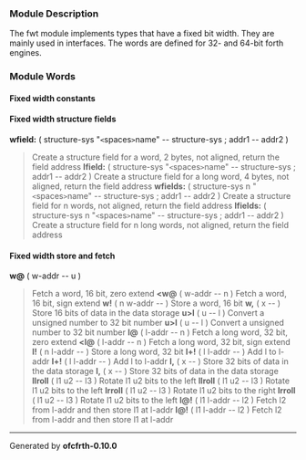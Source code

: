 ### Module Description ###
The fwt module implements types that have a fixed bit width. They are mainly
used in interfaces. The words are defined for 32- and 64-bit forth engines.

### Module Words ###
#### Fixed width constants ####
#### Fixed width structure fields ####
**wfield:** ( structure-sys "`<`spaces`>`name" -- structure-sys ; addr1 -- addr2 )
> Create a structure field for a word, 2 bytes, not aligned, return the field address
**lfield:** ( structure-sys "`<`spaces`>`name" -- structure-sys ; addr1 -- addr2 )
> Create a structure field for a long word, 4 bytes, not aligned, return the field address
**wfields:** ( structure-sys n "`<`spaces`>`name" -- structure-sys ; addr1 -- addr2 )
> Create a structure field for n words, not aligned, return the field address
**lfields:** ( structure-sys n "`<`spaces`>`name" -- structure-sys ; addr1 -- addr2 )
> Create a structure field for n long words, not aligned, return the field address
#### Fixed width store and fetch ####
**w@** ( w-addr -- u )
> Fetch a word, 16 bit, zero extend
**<w@** ( w-addr -- n )
> Fetch a word, 16 bit, sign extend
**w!** ( n w-addr -- )
> Store a word, 16 bit
**w,** ( x -- )
> Store 16 bits of data in the data storage
**u>l** ( u -- l )
> Convert a unsigned number to 32 bit number
**u>l** ( u -- l )
> Convert a unsigned number to 32 bit number
**l@** ( l-addr -- n )
> Fetch a long word, 32 bit, zero extend
**<l@** ( l-addr -- n )
> Fetch a long word, 32 bit, sign extend
**l!** ( n l-addr -- )
> Store a long word, 32 bit
**l+!** ( l l-addr -- )
> Add l to l-addr
**l+!** ( l l-addr -- )
> Add l to l-addr
**l,** ( x -- )
> Store 32 bits of data in the data storage
**l,** ( x -- )
> Store 32 bits of data in the data storage
**llroll** ( l1 u2 -- l3 )
> Rotate l1 u2 bits to the left
**llroll** ( l1 u2 -- l3 )
> Rotate l1 u2 bits to the left
**lrroll** ( l1 u2 -- l3 )
> Rotate l1 u2 bits to the right
**lrroll** ( l1 u2 -- l3 )
> Rotate l1 u2 bits to the left
**l@!** ( l1 l-addr -- l2 )
> Fetch l2 from l-addr and then store l1 at l-addr
**l@!** ( l1 l-addr -- l2 )
> Fetch l2 from l-addr and then store l1 at l-addr


---

Generated by **ofcfrth-0.10.0**